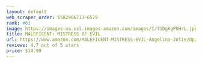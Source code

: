 ```yaml
---
layout: default 
﻿web_scraper_order: 1582906713-6579
rank: #61
image: https://images-na.ssl-images-amazon.com/images/I/71DgKgPUHrL.jpg
title: MALEFICENT: MISTRESS OF EVIL
url: https://www.amazon.com/MALEFICENT-MISTRESS-EVIL-Angelina-Jolie/dp/B07ZWBD2VD/ref=zg_mw_movies-tv_61?_encoding=UTF8&psc=1&refRID=46H18T9MD3CR2HGGW70G
reviews: 4.7 out of 5 stars
price: $14.99 
---
```


